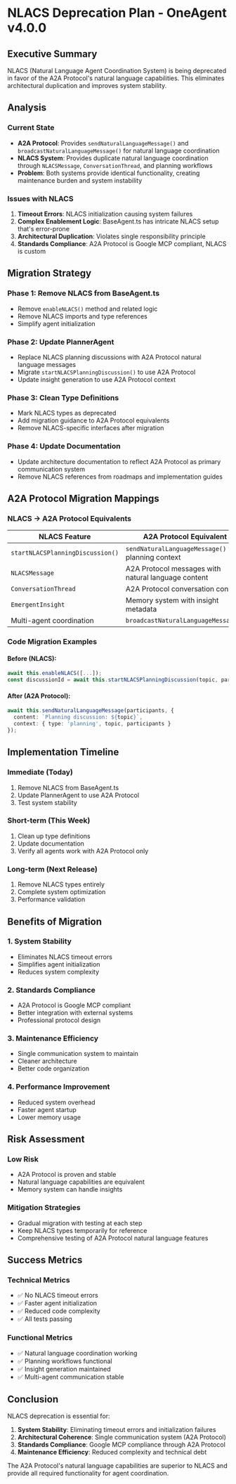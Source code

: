 # NLACS Deprecation Plan - OneAgent v4.0.0

## Executive Summary
NLACS (Natural Language Agent Coordination System) is being deprecated in favor of the A2A Protocol's natural language capabilities. This eliminates architectural duplication and improves system stability.

## Analysis

### Current State
- **A2A Protocol**: Provides `sendNaturalLanguageMessage()` and `broadcastNaturalLanguageMessage()` for natural language coordination
- **NLACS System**: Provides duplicate natural language coordination through `NLACSMessage`, `ConversationThread`, and planning workflows
- **Problem**: Both systems provide identical functionality, creating maintenance burden and system instability

### Issues with NLACS
1. **Timeout Errors**: NLACS initialization causing system failures
2. **Complex Enablement Logic**: BaseAgent.ts has intricate NLACS setup that's error-prone
3. **Architectural Duplication**: Violates single responsibility principle
4. **Standards Compliance**: A2A Protocol is Google MCP compliant, NLACS is custom

## Migration Strategy

### Phase 1: Remove NLACS from BaseAgent.ts
- Remove `enableNLACS()` method and related logic
- Remove NLACS imports and type references
- Simplify agent initialization

### Phase 2: Update PlannerAgent
- Replace NLACS planning discussions with A2A Protocol natural language messages
- Migrate `startNLACSPlanningDiscussion()` to use A2A Protocol
- Update insight generation to use A2A Protocol context

### Phase 3: Clean Type Definitions
- Mark NLACS types as deprecated
- Add migration guidance to A2A Protocol equivalents
- Remove NLACS-specific interfaces after migration

### Phase 4: Update Documentation
- Update architecture documentation to reflect A2A Protocol as primary communication system
- Remove NLACS references from roadmaps and implementation guides

## A2A Protocol Migration Mappings

### NLACS → A2A Protocol Equivalents

| NLACS Feature | A2A Protocol Equivalent |
|---------------|-------------------------|
| `startNLACSPlanningDiscussion()` | `sendNaturalLanguageMessage()` with planning context |
| `NLACSMessage` | A2A Protocol messages with natural language content |
| `ConversationThread` | A2A Protocol conversation context |
| `EmergentInsight` | Memory system with insight metadata |
| Multi-agent coordination | `broadcastNaturalLanguageMessage()` |

### Code Migration Examples

#### Before (NLACS):
```typescript
await this.enableNLACS([...]);
const discussionId = await this.startNLACSPlanningDiscussion(topic, participants);
```

#### After (A2A Protocol):
```typescript
await this.sendNaturalLanguageMessage(participants, {
  content: `Planning discussion: ${topic}`,
  context: { type: 'planning', topic, participants }
});
```

## Implementation Timeline

### Immediate (Today)
1. Remove NLACS from BaseAgent.ts
2. Update PlannerAgent to use A2A Protocol
3. Test system stability

### Short-term (This Week)
1. Clean up type definitions
2. Update documentation
3. Verify all agents work with A2A Protocol only

### Long-term (Next Release)
1. Remove NLACS types entirely
2. Complete system optimization
3. Performance validation

## Benefits of Migration

### 1. System Stability
- Eliminates NLACS timeout errors
- Simplifies agent initialization
- Reduces system complexity

### 2. Standards Compliance
- A2A Protocol is Google MCP compliant
- Better integration with external systems
- Professional protocol design

### 3. Maintenance Efficiency
- Single communication system to maintain
- Cleaner architecture
- Better code organization

### 4. Performance Improvement
- Reduced system overhead
- Faster agent startup
- Lower memory usage

## Risk Assessment

### Low Risk
- A2A Protocol is proven and stable
- Natural language capabilities are equivalent
- Memory system can handle insights

### Mitigation Strategies
- Gradual migration with testing at each step
- Keep NLACS types temporarily for reference
- Comprehensive testing of A2A Protocol natural language features

## Success Metrics

### Technical Metrics
- ✅ No NLACS timeout errors
- ✅ Faster agent initialization
- ✅ Reduced code complexity
- ✅ All tests passing

### Functional Metrics
- ✅ Natural language coordination working
- ✅ Planning workflows functional
- ✅ Insight generation maintained
- ✅ Multi-agent communication stable

## Conclusion

NLACS deprecation is essential for:
1. **System Stability**: Eliminating timeout errors and initialization failures
2. **Architectural Coherence**: Single communication system (A2A Protocol)
3. **Standards Compliance**: Google MCP compliance through A2A Protocol
4. **Maintenance Efficiency**: Reduced complexity and technical debt

The A2A Protocol's natural language capabilities are superior to NLACS and provide all required functionality for agent coordination.
